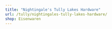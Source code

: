 ```yaml
---
title: "Nightingale's Tully Lakes Hardware"
url: /tully/nightingales-tully-lakes-hardware/
shop: Eisenwaren
---
```

